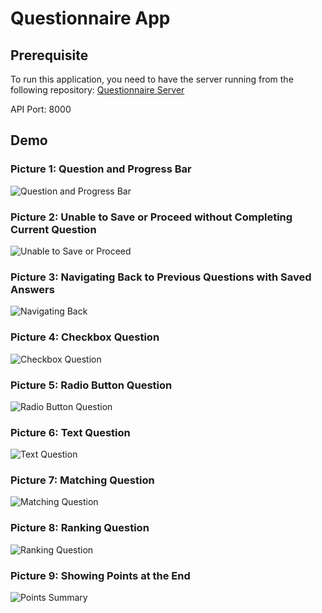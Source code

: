 # Questionnaire App

## Prerequisite

To run this application, you need to have the server running from the following repository:
[Questionnaire Server](https://github.com/knight1972001/questionnaire-server)

API Port: 8000

## Demo

### Picture 1: Question and Progress Bar

![Question and Progress Bar](path/to/picture1.png)

### Picture 2: Unable to Save or Proceed without Completing Current Question

![Unable to Save or Proceed](path/to/picture2.png)

### Picture 3: Navigating Back to Previous Questions with Saved Answers

![Navigating Back](path/to/picture3.png)

### Picture 4: Checkbox Question

![Checkbox Question](path/to/picture4.png)

### Picture 5: Radio Button Question

![Radio Button Question](path/to/picture5.png)

### Picture 6: Text Question

![Text Question](path/to/picture6.png)

### Picture 7: Matching Question

![Matching Question](path/to/picture7.png)

### Picture 8: Ranking Question

![Ranking Question](path/to/picture8.png)

### Picture 9: Showing Points at the End

![Points Summary](path/to/picture9.png)
